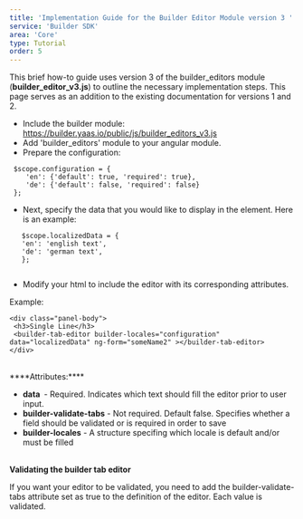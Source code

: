 ```yaml
---
title: 'Implementation Guide for the Builder Editor Module version 3 '
service: 'Builder SDK'
area: 'Core'
type: Tutorial
order: 5
---
```


This brief how-to guide uses version 3 of the builder_editors module (**builder_editor_v3.js**) to outline the necessary implementation steps. This page serves as an addition to the existing documentation for versions 1 and 2.


* Include the builder module: https://builder.yaas.io/public/js/builder_editors_v3.js<br>
* Add 'builder_editors' module to your angular module.<br>
* Prepare the configuration: <br>

```
 $scope.configuration = {
    'en': {'default': true, 'required': true},
    'de': {'default': false, 'required': false}
 };

```
* Next, specify the data that you would like to display in the element.  Here is an example:             

```
   $scope.localizedData = {
   'en': 'english text',
   'de': 'german text',
   };
   
```
* Modify your html to include the editor with its corresponding attributes.

Example:

```
<div class="panel-body">
 <h3>Single Line</h3>
 <builder-tab-editor builder-locales="configuration" data="localizedData" ng-form="someName2" ></builder-tab-editor>
</div>

```
<br>
****Attributes:****

- **data** - Required. Indicates which text should fill the editor prior to user input.
- **builder-validate-tabs** - Not required. Default false. Specifies whether a field should be validated or is required in order to save
- **builder-locales** - A structure specifing which locale is default and/or must be filled<br>
  

****Validating the builder tab editor****

If you want your editor to be validated, you need to add the builder-validate-tabs attribute set as true to the definition of the editor. Each value is validated.